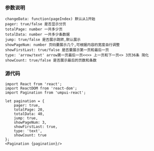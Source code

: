 ### 参数说明
    changeData: function(pageIndex) 默认从1开始
    pager: true/false 是否显示分页
    totalPage: number 一共多少页
    totalData: number 一共多少条数据
    jump: true/false 是否展示跳转,默认展示
    showPageNum: number 页码要展示几个,可根据内容的宽度自行调整
    showFirstLast: true/false 是否要展示第一页和最后一页
    type: 'arrow/text' arrow第一页最后一页<<>> 上一页和下一页<> 3页36条 简化
    showCount: true/false 是否展示最后的页数和条数
    
### 源代码  
 
```
import React from 'react';
import ReactDOM from 'react-dom';
import Pagination from 'umpui-react';

let pagination = {
    pager: true,
    totalPage: 20,
    totalData: 40,
    jump: true,
    showPageNum: 3,
    showFirstLast: true,
    type: 'text',
    showCount: true        
};
<Pagination {pagination}/>

```
